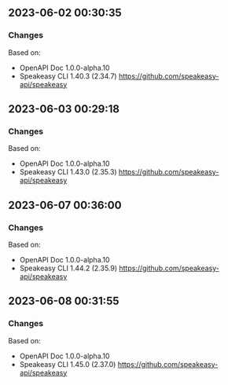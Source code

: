 

## 2023-06-02 00:30:35
### Changes
Based on:
- OpenAPI Doc 1.0.0-alpha.10 
- Speakeasy CLI 1.40.3 (2.34.7) https://github.com/speakeasy-api/speakeasy

## 2023-06-03 00:29:18
### Changes
Based on:
- OpenAPI Doc 1.0.0-alpha.10 
- Speakeasy CLI 1.43.0 (2.35.3) https://github.com/speakeasy-api/speakeasy

## 2023-06-07 00:36:00
### Changes
Based on:
- OpenAPI Doc 1.0.0-alpha.10 
- Speakeasy CLI 1.44.2 (2.35.9) https://github.com/speakeasy-api/speakeasy

## 2023-06-08 00:31:55
### Changes
Based on:
- OpenAPI Doc 1.0.0-alpha.10 
- Speakeasy CLI 1.45.0 (2.37.0) https://github.com/speakeasy-api/speakeasy